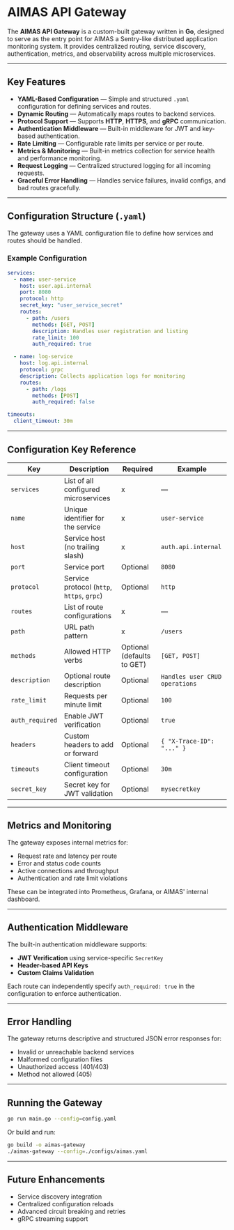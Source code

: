 # AIMAS API Gateway

The **AIMAS API Gateway** is a custom-built gateway written in **Go**, designed to serve as the entry point for AIMAS  a Sentry-like distributed application monitoring system. It provides centralized routing, service discovery, authentication, metrics, and observability across multiple microservices.

---

## Key Features

* **YAML-Based Configuration** — Simple and structured `.yaml` configuration for defining services and routes.
* **Dynamic Routing** — Automatically maps routes to backend services.
* **Protocol Support** — Supports **HTTP**, **HTTPS**, and **gRPC** communication.
* **Authentication Middleware** — Built-in middleware for JWT and key-based authentication.
* **Rate Limiting** — Configurable rate limits per service or per route.
* **Metrics & Monitoring** — Built-in metrics collection for service health and performance monitoring.
* **Request Logging** — Centralized structured logging for all incoming requests.
* **Graceful Error Handling** — Handles service failures, invalid configs, and bad routes gracefully.

---

## Configuration Structure (`.yaml`)

The gateway uses a YAML configuration file to define how services and routes should be handled.

### Example Configuration

```yaml
services:
  - name: user-service
    host: user.api.internal
    port: 8080
    protocol: http
    secret_key: "user_service_secret"
    routes:
      - path: /users
        methods: [GET, POST]
        description: Handles user registration and listing
        rate_limit: 100
        auth_required: true

  - name: log-service
    host: log.api.internal
    protocol: grpc
    description: Collects application logs for monitoring
    routes:
      - path: /logs
        methods: [POST]
        auth_required: false

timeouts:
  client_timeout: 30m
```

---

## Configuration Key Reference

| Key             | Description                                | Required                   | Example                        |
| --------------- | ------------------------------------------ | -------------------------- | ------------------------------ |
| `services`      | List of all configured microservices       | x                          | —                              |
| `name`          | Unique identifier for the service          | x                          | `user-service`                 |
| `host`          | Service host (no trailing slash)           | x                          | `auth.api.internal`            |
| `port`          | Service port                               | Optional                   | `8080`                         |
| `protocol`      | Service protocol (`http`, `https`, `grpc`) | Optional                   | `http`                         |
| `routes`        | List of route configurations               | x                          | —                              |
| `path`          | URL path pattern                           | x                          | `/users`                       |
| `methods`       | Allowed HTTP verbs                         | Optional (defaults to GET) | `[GET, POST]`                  |
| `description`   | Optional route description                 | Optional                   | `Handles user CRUD operations` |
| `rate_limit`    | Requests per minute limit                  | Optional                   | `100`                          |
| `auth_required` | Enable JWT verification                    | Optional                   | `true`                         |
| `headers`       | Custom headers to add or forward           | Optional                   | `{ "X-Trace-ID": "..." }`      |
| `timeouts`      | Client timeout configuration               | Optional                   | `30m`                          |
| `secret_key`    | Secret key for JWT validation              | Optional                   | `mysecretkey`                  |

---

## Metrics and Monitoring

The gateway exposes internal metrics for:

* Request rate and latency per route
* Error and status code counts
* Active connections and throughput
* Authentication and rate limit violations

These can be integrated into Prometheus, Grafana, or AIMAS' internal dashboard.

---

## Authentication Middleware

The built-in authentication middleware supports:

* **JWT Verification** using service-specific `SecretKey`
* **Header-based API Keys**
* **Custom Claims Validation**

Each route can independently specify `auth_required: true` in the configuration to enforce authentication.

---

## Error Handling

The gateway returns descriptive and structured JSON error responses for:

* Invalid or unreachable backend services
* Malformed configuration files
* Unauthorized access (401/403)
* Method not allowed (405)

---

## Running the Gateway

```bash
go run main.go --config=config.yaml
```

Or build and run:

```bash
go build -o aimas-gateway
./aimas-gateway --config=./configs/aimas.yaml
```

---

## Future Enhancements

* Service discovery integration
* Centralized configuration reloads
* Advanced circuit breaking and retries
* gRPC streaming support
